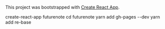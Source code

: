 This project was bootstrapped with [Create React App](https://github.com/facebookincubator/create-react-app).

create-react-app futurenote
cd futurenote
yarn add gh-pages --dev
yarn add re-base